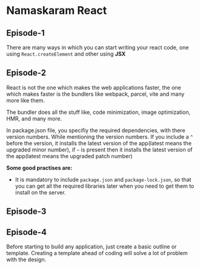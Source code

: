 # Namaskaram React

## Episode-1

There are many ways in which you can start writing your react code, one using `React.createElement` and other using **JSX**

## Episode-2

React is not the one which makes the web applications faster, the one which makes faster is the bundlers like webpack, parcel, vite and many more like them.

The bundler does all the stuff like, code minimization, image optimization, HMR, and many more.

In package.json file, you specifiy the required dependencies, with there version numbers. While mentioning the version numbers. If you include a `^` before the version, it installs the latest version of the app(latest means the upgraded minor number), if `~` is present then it installs the latest version of the app(latest means the upgraded patch number) 

**Some good practises are:**
* It is mandatory to include `package.json` and `package-lock.json`, so that you can get all the required libraries later when you need to get them to install on the server.

## Episode-3

## Episode-4

Before starting to build any application, just create a basic outline or template. Creating a template ahead of coding will solve a lot of problem with the design.
